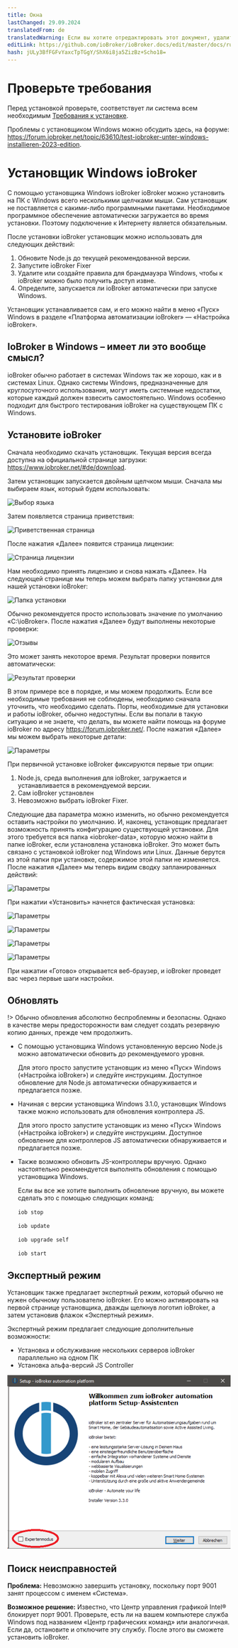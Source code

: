 ```yaml
---
title: Окна
lastChanged: 29.09.2024
translatedFrom: de
translatedWarning: Если вы хотите отредактировать этот документ, удалите поле «translationFrom», в противном случае этот документ будет снова автоматически переведен
editLink: https://github.com/ioBroker/ioBroker.docs/edit/master/docs/ru/install/windows.md
hash: jULy3BfFGFvYaxcTpTGgY/ShX6i8ja5ZizBz+Scho18=
---
```

# Проверьте требования
Перед установкой проверьте, соответствует ли система всем необходимым [Требования к установке](./requirements.md).

Проблемы с установщиком Windows можно обсудить здесь, на форуме: https://forum.iobroker.net/topic/63610/test-iobroker-unter-windows-installieren-2023-edition.

# Установщик Windows ioBroker
С помощью установщика Windows ioBroker ioBroker можно установить на ПК с Windows всего несколькими щелчками мыши. Сам установщик не поставляется с какими-либо программными пакетами. Необходимое программное обеспечение автоматически загружается во время установки. Поэтому подключение к Интернету является обязательным.

После установки ioBroker установщик можно использовать для следующих действий:

1. Обновите Node.js до текущей рекомендованной версии.
2. Запустите ioBroker Fixer
3. Удалите или создайте правила для брандмауэра Windows, чтобы к ioBroker можно было получить доступ извне.
4. Определите, запускается ли ioBroker автоматически при запуске Windows.

Установщик устанавливается сам, и его можно найти в меню «Пуск» Windows в разделе «Платформа автоматизации ioBroker» — «Настройка ioBroker».

## IoBroker в Windows – имеет ли это вообще смысл?
ioBroker обычно работает в системах Windows так же хорошо, как и в системах Linux. Однако системы Windows, предназначенные для круглосуточного использования, могут иметь системные недостатки, которые каждый должен взвесить самостоятельно.
Windows особенно подходит для быстрого тестирования ioBroker на существующем ПК с Windows.

## Установите ioBroker
Сначала необходимо скачать установщик. Текущая версия всегда доступна на официальной странице загрузки: https://www.iobroker.net/#de/download.

Затем установщик запускается двойным щелчком мыши. Сначала мы выбираем язык, который будем использовать:

![Выбор языка](../../de/install/media/windows/InstallWin_language.png "Выбор языка")

Затем появляется страница приветствия:

![Приветственная страница](../../de/install/media/windows/InstallWin_welcome.png "Приветственная страница")

После нажатия «Далее» появится страница лицензии:

![Страница лицензии](../../de/install/media/windows/InstallWin_license.png "Страница лицензии")

Нам необходимо принять лицензию и снова нажать «Далее». На следующей странице мы теперь можем выбрать папку установки для нашей установки ioBroker:

![Папка установки](../../de/install/media/windows/InstallWin_folder.png "Папка установки")

Обычно рекомендуется просто использовать значение по умолчанию «C:\ioBroker». После нажатия «Далее» будут выполнены некоторые проверки:

![Отзывы](../../de/install/media/windows/InstallWin_check.png "Отзывы")

Это может занять некоторое время. Результат проверки появится автоматически:

![Результат проверки](../../de/install/media/windows/InstallWin_checkresult.png "Результат проверки")

В этом примере все в порядке, и мы можем продолжить. Если все необходимые требования не соблюдены, необходимо сначала уточнить, что необходимо сделать. Порты, необходимые для установки и работы ioBroker, обычно недоступны. Если вы попали в такую ситуацию и не знаете, что делать, вы можете найти помощь на форуме ioBroker по адресу https://forum.iobroker.net/. После нажатия «Далее» мы можем выбрать некоторые детали:

![Параметры](../../de/install/media/windows/InstallWin_options.png "Параметры")

При первичной установке ioBroker фиксируются первые три опции:

1. Node.js, среда выполнения для ioBroker, загружается и устанавливается в рекомендуемой версии.
2. Сам ioBroker установлен
3. Невозможно выбрать ioBroker Fixer.

Следующие два параметра можно изменить, но обычно рекомендуется оставить настройки по умолчанию.
И, наконец, установщик предлагает возможность принять конфигурацию существующей установки. Для этого требуется вся папка «iobroker-data», которую можно найти в папке ioBroker, если установлена установка ioBroker. Это может быть связано с установкой ioBroker под Windows или Linux. Данные берутся из этой папки при установке, содержимое этой папки не изменяется.
После нажатия «Далее» мы теперь видим сводку запланированных действий:

   ![Параметры](../../de/install/media/windows/InstallWin_summary.png "Параметры")

   При нажатии «Установить» начнется фактическая установка:

   ![Параметры](../../de/install/media/windows/InstallWin_downloadnode.png "Параметры")

   ![Параметры](../../de/install/media/windows/InstallWin_installnode.png "Параметры")

   ![Параметры](../../de/install/media/windows/InstallWin_installiobroker.png "Параметры")

   ![Параметры](../../de/install/media/windows/InstallWin_finish.png "Параметры")

При нажатии «Готово» открывается веб-браузер, и ioBroker проведет вас через первые шаги настройки.

## Обновлять
!> Обычно обновления абсолютно беспроблемны и безопасны. Однако в качестве меры предосторожности вам следует создать резервную копию данных, прежде чем продолжить.

- С помощью установщика Windows установленную версию Node.js можно автоматически обновить до рекомендуемого уровня.

  Для этого просто запустите установщик из меню «Пуск» Windows («Настройка ioBroker») и следуйте инструкциям. Доступное обновление для Node.js автоматически обнаруживается и предлагается позже.

- Начиная с версии установщика Windows 3.1.0, установщик Windows также можно использовать для обновления контроллера JS.

  Для этого просто запустите установщик из меню «Пуск» Windows («Настройка ioBroker») и следуйте инструкциям. Доступное обновление для контроллеров JS автоматически обнаруживается и предлагается позже.

- Также возможно обновить JS-контроллеры вручную. Однако настоятельно рекомендуется выполнять обновления с помощью установщика Windows.

  Если вы все же хотите выполнить обновление вручную, вы можете сделать это с помощью следующих команд:

  `iob stop`

  `iob update`

  `iob upgrade self`

  `iob start`

## Экспертный режим
Установщик также предлагает экспертный режим, который обычно не нужен обычному пользователю ioBroker. Его можно активировать на первой странице установщика, дважды щелкнув логотип ioBroker, а затем установив флажок «Экспертный режим».

Экспертный режим предлагает следующие дополнительные возможности:

- Установка и обслуживание нескольких серверов ioBroker параллельно на одном ПК
- Установка альфа-версий JS Controller

![Экспертный режим](../../de/install/media/windows/InstallWin_expertmode.png "Экспертный режим")

## Поиск неисправностей
**Проблема:** Невозможно завершить установку, поскольку порт 9001 занят процессом с именем «Система».

**Возможное решение:** Известно, что Центр управления графикой Intel® блокирует порт 9001.
Проверьте, есть ли на вашем компьютере служба Windows под названием «Центр графических команд» или аналогичная. Если да, остановите и отключите эту службу.
После этого вы сможете установить ioBroker.
